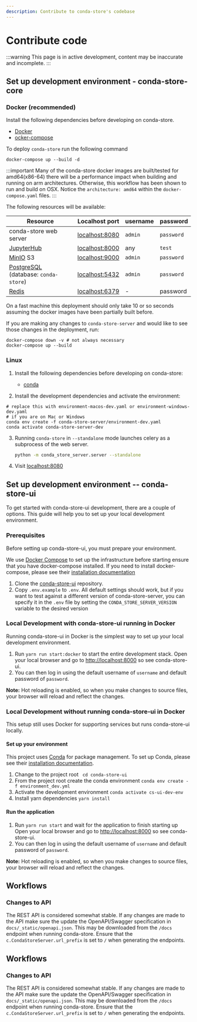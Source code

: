 ```yaml
---
description: Contribute to conda-store's codebase
---
```


# Contribute code

:::warning
This page is in active development, content may be inaccurate and incomplete.
:::

## Set up development environment - conda-store-core

### Docker (recommended)

Install the following dependencies before developing on conda-store.

- [Docker](https://docs.docker.com/engine/install/)
- [ocker-compose](https://docs.docker.com/compose/install/)

To deploy `conda-store` run the following command

```shell
docker-compose up --build -d
```

:::important
Many of the conda-store docker images are built/tested for amd64(x86-64)
there will be a performance impact when building and running on
arm architectures. Otherwise, this workflow has been shown to run and build on OSX.
Notice the `architecture: amd64` within the `docker-compose.yaml` files.
:::

The following resources will be available:

| Resource | Localhost port | username | password |
|----------|----------------|----------|----------|
| conda-store web server | [localhost:8080](http://localhost:8080)| `admin` | `password`|
| [JupyterHub](https://jupyter.org/hub) | [localhost:8000](http://localhost:8000) | any | `test` |
| [MinIO](https://min.io/) S3 |  [localhost:9000](http://localhost:9000) | `admin` | `password` |
| [PostgreSQL](https://www.postgresql.org/) (database: `conda-store`)| [localhost:5432](http://localhost:5432) | `admin` | `password` |
| [Redis](https://www.redis.com/) |  [localhost:6379](http://localhost:6379) | - | password |

On a fast machine this deployment should only take 10 or so seconds
assuming the docker images have been partially built before.

If you are making any changes to `conda-store-server` and would like to see
those changes in the deployment, run:

```shell
docker-compose down -v # not always necessary
docker-compose up --build
```

### Linux

1. Install the following dependencies before developing on conda-store:

   - [conda](https://docs.conda.io/projects/conda/en/latest/user-guide/install/linux.html)

2. Install the development dependencies and activate the environment:

```shell
# replace this with environment-macos-dev.yaml or environment-windows-dev.yaml
# if you are on Mac or Windows
conda env create -f conda-store-server/environment-dev.yaml
conda activate conda-store-server-dev
```

3. Running `conda-store` in `--standalone` mode launches celery as a
subprocess of the web server.

    ```bash
    python -m conda_store_server.server --standalone
   ```

1. Visit [localhost:8080](http://localhost:8080/)

## Set up development environment -- conda-store-ui

To get started with conda-store-ui development, there are a couple of options. This guide will help you to set up your local development environment.

### Prerequisites

Before setting up conda-store-ui, you must prepare your environment.

We use [Docker Compose](https://docs.docker.com/compose/) to set up the infrastructure before starting ensure that you have docker-compose installed. If you need to install docker-compose, please see their [installation documentation](https://docs.docker.com/compose/install/)

1. Clone the [conda-store-ui](https://github.com/conda-incubator/conda-store-ui.git) repository.
2. Copy `.env.example` to `.env`. All default settings should work, but if you want to test against a different version of conda-store-server, you can specify it in the `.env` file by setting the `CONDA_STORE_SERVER_VERSION` variable to the desired version

### Local Development with conda-store-ui running in Docker

Running conda-store-ui in Docker is the simplest way to set up your local development environment.

1. Run `yarn run start:docker` to start the entire development stack.
Open your local browser and go to [http://localhost:8000](http://localhost:8000) so see conda-store-ui.
3. You can then log in using the default username of `username` and default password of `password`.

**Note:** Hot reloading is enabled, so when you make changes to source files, your browser will reload and reflect the changes.

### Local Development without running conda-store-ui in Docker

This setup still uses Docker for supporting services but runs conda-store-ui locally.

#### Set up your environment

This project uses [Conda](https://conda.io) for package management. To set up Conda, please see their [installation documentation](https://docs.conda.io/projects/conda/en/latest/user-guide/install/index.html).
1. Change to the project root ` cd conda-store-ui`
2. From the project root create the conda environment `conda env create -f environment_dev.yml`
3. Activate the development environment `conda activate cs-ui-dev-env`
4. Install yarn dependencies `yarn install`

#### Run the application

1. Run `yarn run start` and wait for the application to finish starting up
Open your local browser and go to [http://localhost:8000](http://localhost:8000) so see conda-store-ui.
3. You can then log in using the default username of `username` and default password of `password`.

**Note:** Hot reloading is enabled, so when you make changes to source files, your browser will reload and reflect the changes.

<!-- TODO

## jupyterlab-conda-store

-->

## Workflows

### Changes to API

The REST API is considered somewhat stable. If any changes are made to
the API make sure the update the OpenAPI/Swagger specification in
`docs/_static/openapi.json`. This may be downloaded from the `/docs`
endpoint when running conda-store. Ensure that the
`c.CondaStoreServer.url_prefix` is set to `/` when generating the
endpoints.
<!-- TODO -->

## Workflows

### Changes to API

The REST API is considered somewhat stable. If any changes are made to
the API make sure the update the OpenAPI/Swagger specification in
`docs/_static/openapi.json`. This may be downloaded from the `/docs`
endpoint when running conda-store. Ensure that the
`c.CondaStoreServer.url_prefix` is set to `/` when generating the
endpoints.
